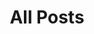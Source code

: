 ---
layout: base
permalink: /posts/
title: All Posts
image:
  feature: journal.jpg
tagline: A List of Posts
tags: [blog]
---